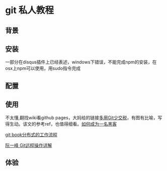 # git 私人教程

## 背景

## 安装
一部分在disqus插件上已经表述，windows下错误，不能完成npm的安装，在osx上npm可以使用，用sudo指令完成

## 配置

## 使用
不太懂,翻找wiki看github pages，大妈给的链接[多用Git少交税](http://www.jianshu.com/p/8a985c622e61)，有图有比喻，写得生动。该文的参考ref，也值得细看。[如何成为一名黑客](http://translations.readthedocs.org/en/latest/hacker_howto.html)

[git book分布式的工作流程](http://gitbook.liuhui998.com/3_6.html)

[阮一峰 Git远程操作详解](http://www.ruanyifeng.com/blog/2014/06/git_remote.html)

## 体验

